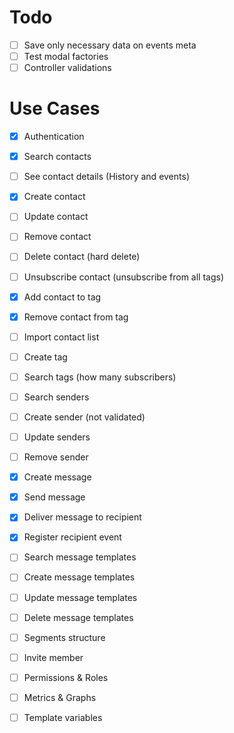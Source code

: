 # Todo

- [ ] Save only necessary data on events meta
- [ ] Test modal factories
- [ ] Controller validations

# Use Cases

- [x] Authentication
- [x] Search contacts
- [ ] See contact details (History and events)
- [x] Create contact
- [ ] Update contact
- [ ] Remove contact
- [ ] Delete contact (hard delete)
- [ ] Unsubscribe contact (unsubscribe from all tags)
- [x] Add contact to tag
- [x] Remove contact from tag
- [ ] Import contact list
- [ ] Create tag
- [ ] Search tags (how many subscribers)
- [ ] Search senders
- [ ] Create sender (not validated)
- [ ] Update senders
- [ ] Remove sender
- [x] Create message
- [x] Send message
- [x] Deliver message to recipient
- [x] Register recipient event
- [ ] Search message templates
- [ ] Create message templates
- [ ] Update message templates
- [ ] Delete message templates
- [ ] Segments structure

- [ ] Invite member
- [ ] Permissions & Roles
- [ ] Metrics & Graphs
- [ ] Template variables
